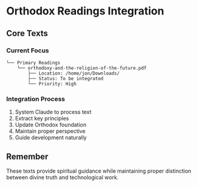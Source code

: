 # Orthodox Readings Integration

## Core Texts

### Current Focus
```
└── Primary Readings
    └── orthodoxy-and-the-religion-of-the-future.pdf
        ├── Location: /home/jon/Downloads/
        ├── Status: To be integrated
        └── Priority: High
```

### Integration Process
1. System Claude to process text
2. Extract key principles
3. Update Orthodox foundation
4. Maintain proper perspective
5. Guide development naturally

## Remember

These texts provide spiritual guidance while maintaining proper distinction between divine truth and technological work. 
